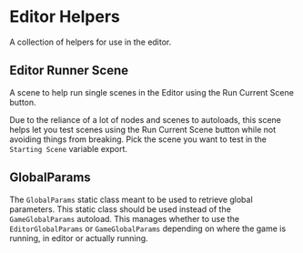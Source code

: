 # Editor Helpers
A collection of helpers for use in the editor.

## Editor Runner Scene
A scene to help run single scenes in the Editor using the Run Current Scene button.

Due to the reliance of a lot of nodes and scenes to autoloads, this scene helps let you test scenes using the Run Current Scene button while not avoiding things from breaking. Pick the scene you want to test in the `Starting Scene` variable export.

## GlobalParams
The `GlobalParams` static class meant to be used to retrieve global parameters. This static class should be used instead of the `GameGlobalParams` autoload. This manages whether to use the `EditorGlobalParams` or `GameGlobalParams` depending on where the game is running, in editor or actually running.
